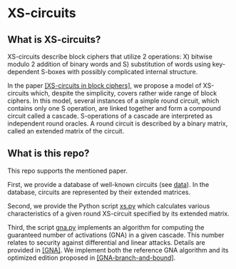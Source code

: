 XS-circuits
===========

What is XS-circuits?
--------------------

XS-circuits describe block ciphers that utilize 2 operations: 
X) bitwise modulo 2 addition of binary words and 
S) substitution of words using key-dependent S-boxes 
with possibly complicated internal structure.

In the paper [[XS-circuits in block ciphers]](https://eprint.iacr.org/2018/592),
we propose a model of XS-circuits which, despite the simplicity, covers 
rather wide range of block ciphers. In this model, several instances of a 
simple round circuit, which contains only one S operation, are linked 
together and form a compound circuit called a cascade. S-operations of a 
cascade are interpreted as independent round oracles. A round circuit is 
described by a binary matrix, called an extended matrix of the circuit.

What is this repo?
------------------

This repo supports the mentioned paper. 

First, we provide a database of well-known circuits (see [data](data)). 
In the database, circuits are represented by their extended matrices.

Second, we provide the Python script [xs.py](prg/xs.py) which calculates 
various characteristics of a given round XS-circuit specified by its extended matrix.

Third, the script [gna.py](prg/gna.py) implements an algorithm for computing 
the guaranteed number of activations (GNA) in a given cascade. This number 
relates to security against differential and linear attacks. Details are 
provided in [[GNA]](https://eprint.iacr.org/2020/850.pdf). We implement both 
the reference GNA algorithm and its optimized edition proposed in 
[[GNA-branch-and-bound]](https://bmm2021.mca.nsu.ru/download/mca_o_cypher/Note.pdf).



